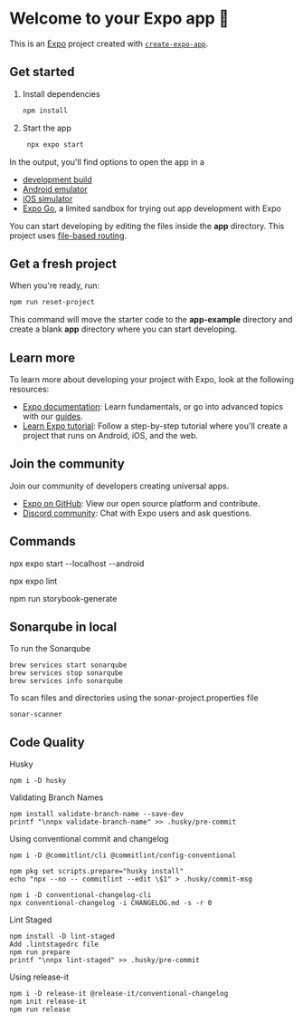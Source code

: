 # Welcome to your Expo app 👋

This is an [Expo](https://expo.dev) project created with [`create-expo-app`](https://www.npmjs.com/package/create-expo-app).

## Get started

1. Install dependencies

   ```bash
   npm install
   ```

2. Start the app

   ```bash
    npx expo start
   ```

In the output, you'll find options to open the app in a

- [development build](https://docs.expo.dev/develop/development-builds/introduction/)
- [Android emulator](https://docs.expo.dev/workflow/android-studio-emulator/)
- [iOS simulator](https://docs.expo.dev/workflow/ios-simulator/)
- [Expo Go](https://expo.dev/go), a limited sandbox for trying out app development with Expo

You can start developing by editing the files inside the **app** directory. This project uses [file-based routing](https://docs.expo.dev/router/introduction).

## Get a fresh project

When you're ready, run:

```bash
npm run reset-project
```

This command will move the starter code to the **app-example** directory and create a blank **app** directory where you can start developing.

## Learn more

To learn more about developing your project with Expo, look at the following resources:

- [Expo documentation](https://docs.expo.dev/): Learn fundamentals, or go into advanced topics with our [guides](https://docs.expo.dev/guides).
- [Learn Expo tutorial](https://docs.expo.dev/tutorial/introduction/): Follow a step-by-step tutorial where you'll create a project that runs on Android, iOS, and the web.

## Join the community

Join our community of developers creating universal apps.

- [Expo on GitHub](https://github.com/expo/expo): View our open source platform and contribute.
- [Discord community](https://chat.expo.dev): Chat with Expo users and ask questions.

## Commands
npx expo start --localhost --android

npx expo lint

npm run storybook-generate

## Sonarqube in local
To run the Sonarqube

```
brew services start sonarqube
brew services stop sonarqube
brew services info sonarqube
```

To scan files and directories using the sonar-project.properties file

```
sonar-scanner
```

## Code Quality

Husky
```
npm i -D husky
```

Validating Branch Names

```
npm install validate-branch-name --save-dev
printf "\nnpx validate-branch-name" >> .husky/pre-commit
```

Using conventional commit and changelog
```
npm i -D @commitlint/cli @commitlint/config-conventional

npm pkg set scripts.prepare="husky install"
echo "npx --no -- commitlint --edit \$1" > .husky/commit-msg

npm i -D conventional-changelog-cli
npx conventional-changelog -i CHANGELOG.md -s -r 0
```

Lint Staged

```
npm install -D lint-staged
Add .lintstagedrc file
npm run prepare
printf "\nnpx lint-staged" >> .husky/pre-commit
```

Using release-it
```
npm i -D release-it @release-it/conventional-changelog
npm init release-it
npm run release
```
